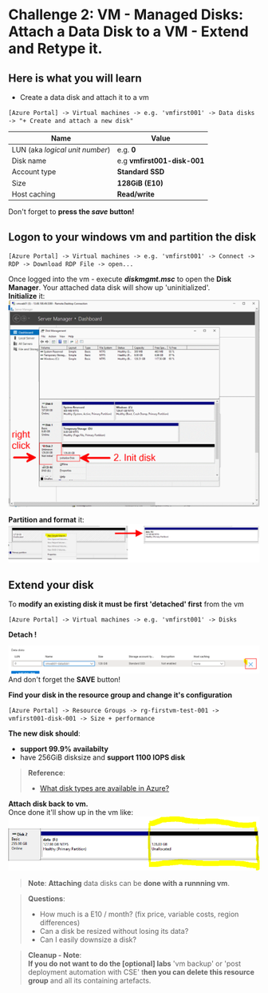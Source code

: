 # Challenge 2: VM - Managed Disks: Attach a Data Disk to a VM - Extend and Retype it.
## Here is what you will learn ##
- Create a data disk and attach it to a vm

```
[Azure Portal] -> Virtual machines -> e.g. 'vmfirst001' -> Data disks -> "+ Create and attach a new disk"
```  
| Name | Value |
|---|---|
| LUN (aka _logical unit number_)  |  e.g. **0** |
| Disk name  |  e.g **vmfirst001-disk-001** |   
| Account type | **Standard SSD** |
| Size  |  **128GiB (E10)** | 
| Host caching  |  **Read/write** | 

Don't forget to **press the _save_ button!**

## Logon to your windows vm and partition the disk ##
```
[Azure Portal] -> Virtual machines -> e.g. 'vmfirst001' -> Connect -> RDP -> Download RDP File -> open...
```  
Once logged into the vm - execute **_diskmgmt.msc_** to open the **Disk Manager**. Your attached data disk will show up 'uninitialized'.  
**Initialize** it:  
![Disk Manager](./datadisk0.png)  
  
**Partition and format** it:  
![Disk Manager extended disk](./datadisk1.png)

## Extend your disk ##
To **modify an existing disk it must be first 'detached' first** from the vm
```
[Azure Portal] -> Virtual machines -> e.g. 'vmfirst001' -> Disks
```
**Detach !**  
  
![VM disk detach](./vmDiskDetach.png)  
And don't forget the **SAVE** button!

**Find your disk in the resource group and change it's configuration**
```
[Azure Portal] -> Resource Groups -> rg-firstvm-test-001 -> vmfirst001-disk-001 -> Size + performance
```
**The new disk should**:
- **support 99.9% availabilty**
- have 256GiB disksize and **support 1100 IOPS disk**  

>**Reference**:
>- [What disk types are available in Azure?](https://docs.microsoft.com/en-us/azure/virtual-machines/windows/disks-types)
  

**Attach disk back to vm.**  
Once done it'll show up in the vm like:  
![VM with extended disk](./datadisk2.png)

>**Note**: **Attaching** data disks can be **done with a runnning vm**.

> **Questions**:  
> - How much is a E10 / month? (fix price, variable costs, region differences)
> - Can a disk be resized without losing its data? 
> - Can I easily downsize a disk? 
  
> **Cleanup - Note**:  
> **If you do not want to do the [optional] labs** 'vm backup' or 'post deployment automation with CSE' t**hen you can delete this resource group** and all its containing artefacts. 